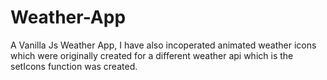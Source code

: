 # Weather-App
A Vanilla Js Weather App, I have also incoperated animated weather icons which were originally created for a different weather api which is the setIcons function was created. 
